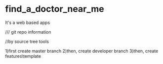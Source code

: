 # find_a_doctor_near_me
It's a web based apps


/// git repo information

//by source tree tools

1)first create master branch
2)then, create developer branch
3)then, create features\template



